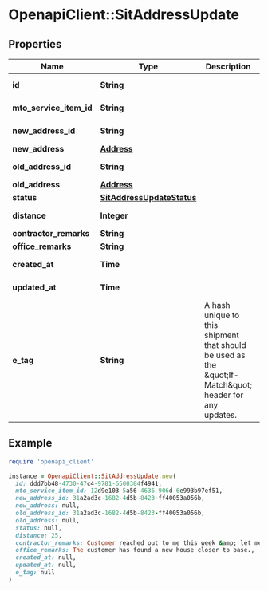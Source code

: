 # OpenapiClient::SitAddressUpdate

## Properties

| Name | Type | Description | Notes |
| ---- | ---- | ----------- | ----- |
| **id** | **String** |  | [optional][readonly] |
| **mto_service_item_id** | **String** |  | [optional][readonly] |
| **new_address_id** | **String** |  | [optional][readonly] |
| **new_address** | [**Address**](Address.md) |  | [optional] |
| **old_address_id** | **String** |  | [optional][readonly] |
| **old_address** | [**Address**](Address.md) |  | [optional] |
| **status** | [**SitAddressUpdateStatus**](SitAddressUpdateStatus.md) |  | [optional] |
| **distance** | **Integer** |  | [optional][readonly] |
| **contractor_remarks** | **String** |  | [optional] |
| **office_remarks** | **String** |  | [optional] |
| **created_at** | **Time** |  | [optional][readonly] |
| **updated_at** | **Time** |  | [optional][readonly] |
| **e_tag** | **String** | A hash unique to this shipment that should be used as the \&quot;If-Match\&quot; header for any updates. | [optional][readonly] |

## Example

```ruby
require 'openapi_client'

instance = OpenapiClient::SitAddressUpdate.new(
  id: ddd7bb48-4730-47c4-9781-6500384f4941,
  mto_service_item_id: 12d9e103-5a56-4636-906d-6e993b97ef51,
  new_address_id: 31a2ad3c-1682-4d5b-8423-ff40053a056b,
  new_address: null,
  old_address_id: 31a2ad3c-1682-4d5b-8423-ff40053a056b,
  old_address: null,
  status: null,
  distance: 25,
  contractor_remarks: Customer reached out to me this week &amp; let me know they want to move closer to family.,
  office_remarks: The customer has found a new house closer to base.,
  created_at: null,
  updated_at: null,
  e_tag: null
)
```

